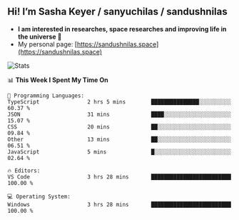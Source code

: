 ## Hi! I’m Sasha Keyer / sanyuchilas / sandushnilas

- **I am interested in researches, space researches and improving life in the universe 🌠**  
- My personal page: [https://sandushnilas.space](https://sandushnilas.space)

![Stats](https://github-readme-stats.vercel.app/api?username=sanyuchilas&show_icons=true&theme=react&hide=issues&count_private=true&layout=compact)

<!--START_SECTION:waka-->
📊 **This Week I Spent My Time On** 

```text
💬 Programming Languages: 
TypeScript               2 hrs 5 mins        ███████████████░░░░░░░░░░   60.37 % 
JSON                     31 mins             ████░░░░░░░░░░░░░░░░░░░░░   15.07 % 
CSS                      20 mins             ██░░░░░░░░░░░░░░░░░░░░░░░   09.84 % 
Other                    13 mins             ██░░░░░░░░░░░░░░░░░░░░░░░   06.51 % 
JavaScript               5 mins              █░░░░░░░░░░░░░░░░░░░░░░░░   02.64 % 

🔥 Editors: 
VS Code                  3 hrs 28 mins       █████████████████████████   100.00 % 

💻 Operating System: 
Windows                  3 hrs 28 mins       █████████████████████████   100.00 % 
```


<!--END_SECTION:waka-->
